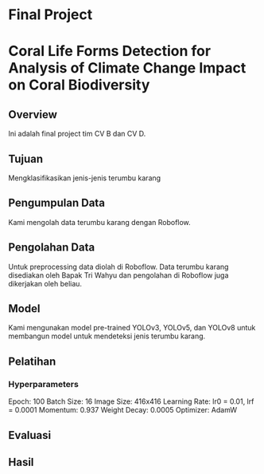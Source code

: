 # Final Project
# Coral Life Forms Detection for Analysis of Climate Change Impact on Coral Biodiversity
## Overview
Ini adalah final project tim CV B dan CV D.
## Tujuan
Mengklasifikasikan jenis-jenis terumbu karang
## Pengumpulan Data
Kami mengolah data terumbu karang dengan Roboflow.
## Pengolahan Data
Untuk preprocessing data diolah di Roboflow.
Data terumbu karang disediakan oleh Bapak Tri Wahyu dan pengolahan di Roboflow juga dikerjakan oleh beliau.
## Model
Kami mengunakan model pre-trained YOLOv3, YOLOv5, dan YOLOv8 untuk membangun model untuk mendeteksi jenis terumbu karang.
## Pelatihan
### Hyperparameters
  Epoch: 100
  Batch Size: 16
  Image Size: 416x416
  Learning Rate: lr0 = 0.01, lrf = 0.0001
  Momentum: 0.937
  Weight Decay: 0.0005
  Optimizer: AdamW
## Evaluasi

## Hasil

